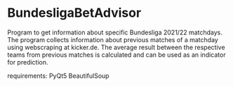 # BundesligaBetAdvisor
Program to get information about specific Bundesliga 2021/22 matchdays.
The program collects information about previous matches of a matchday using webscraping at kicker.de.
The average result between the respective teams from previous matches is calculated and can be used as an indicator for prediction.

requirements:
PyQt5
BeautifulSoup
